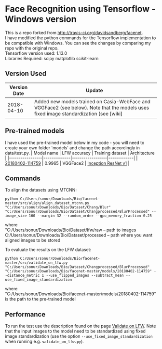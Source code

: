 # Face Recognition using Tensorflow - Windows version

This is a repo forked from http://travis-ci.org/davidsandberg/facenet.  
I have modified the python commands for the Tensorflow implementation to be compatible with Windows. You can see the changes by comparing my repo with the original repo.   
Tensorflow version used: 1.13.0  
Libraries Required: scipy matplotlib scikit-learn  
## Version Used
| Version Date     | Update |
|----------|--------|
| 2018-04-10 | Added new models trained on Casia-WebFace and VGGFace2 (see below). Note that the models uses fixed image standardization (see [wiki]

## Pre-trained models
I have used the pre-trained model below in my code - you will need to create your own folder 'models' and change the path accordingly in data/test.py. 
| Model name      | LFW accuracy | Training dataset | Architecture |
|-----------------|--------------|------------------|-------------|
| [20180402-114759](https://drive.google.com/open?id=1EXPBSXwTaqrSC0OhUdXNmKSh9qJUQ55-) | 0.9965        | VGGFace2      | [Inception ResNet v1](https://github.com/davidsandberg/facenet/blob/master/src/models/inception_resnet_v1.py) |

## Commands

To align the datasets using MTCNN:
```
python C:/Users/sonur/Downloads/Bio/facenet-master/src/align/align_dataset_mtcnn.py "C:/Users/sonur/Downloads/Bio/Dataset/Chang/Blur" "C:/Users/sonur/Downloads/Bio/Dataset/Changprocessed/BlurProcessed" --image_size 160 --margin 32 --random_order --gpu_memory_fraction 0.25
```
where  
"C:/Users/sonur/Downloads/Bio/Dataset/lfw/raw – path to images  
C:/Users/sonur/Downloads/Bio/Dataset/processed – path where you want aligned images to be stored

To evaluate the results on the LFW dataset:
```
python C:/Users/sonur/Downloads/Bio/facenet-master/src/validate_on_lfw.py "C:/Users/sonur/Downloads/Bio/Dataset/Changprocessed/BlurProcessed" "C:/Users/sonur/Downloads/Bio/facenet-master/models/20180402-114759" --distance_metric 1 --use_flipped_images --subtract_mean --use_fixed_image_standardization
```
where    
"C:/Users/sonur/Downloads/Bio/facenet-master/models/20180402-114759" is the path to the pre-trained model

## Performance
To run the test use the description found on the page [Validate on LFW](https://github.com/davidsandberg/facenet/wiki/Validate-on-lfw). Note that the input images to the model need to be standardized using fixed image standardization (use the option `--use_fixed_image_standardization` when running e.g. `validate_on_lfw.py`).
